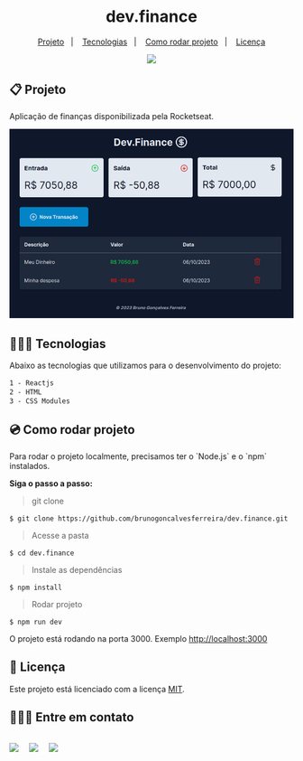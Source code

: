   <h1 align="center">dev.finance</h1>

  <p align="center">
    <a href="#project">Projeto</a>&nbsp;&nbsp;&nbsp;|&nbsp;&nbsp;&nbsp;
    <a href="#tech">Tecnologias</a>&nbsp;&nbsp;&nbsp;|&nbsp;&nbsp;&nbsp;
    <a href="#runproject">Como rodar projeto</a>&nbsp;&nbsp;&nbsp;|&nbsp;&nbsp;&nbsp;
    <a href="#license">Licença</a>
  </p>

  <p align="center">
    <img src="https://img.shields.io/static/v1?label=license&message=MIT&color=49AA26&labelColor=000000" />
  </p>

  <h2 id="project">📋 Projeto</h2>
  <p>
    Aplicação de finanças disponibilizada pela Rocketseat.
  </p>

  <img
    src="./.github/preview.png">

  <h2 id="tech">👨🏻‍💻 Tecnologias</h2>
  <p>
    Abaixo as tecnologias que utilizamos para o desenvolvimento do projeto:

    1 - Reactjs
    2 - HTML
    3 - CSS Modules
  </p>

  <h2 id="runproject">💿 Como rodar projeto</h2>
  <p>Para rodar o projeto localmente, precisamos ter o `Node.js` e o `npm` instalados.</p>

  <Strong>Siga o passo a passo:</Strong>

  > git clone

  ```
  $ git clone https://github.com/brunogoncalvesferreira/dev.finance.git
  ```

  > Acesse a pasta

  ```
  $ cd dev.finance
  ```

  > Instale as dependências

  ```
  $ npm install
  ```

  > Rodar projeto

  ```
  $ npm run dev
  ```
  <p>O projeto está rodando na porta 3000. Exemplo <a href='http://localhost:3000'>http://localhost:3000</a></p>

  <h2 id="license">📝 Licença</h2>
  
  Este projeto está licenciado com a licença [MIT](https://github.com/brunogoncalvesferreira/treine.me/blob/main/LICENSE).

  <h2>🙋🏻‍♂️ Entre em contato<h2>
  <div style="display: flex;">
  <a href="https://www.linkedin.com/in/bruno-goncalves-ferreira/" target="_blank"><img src="https://img.shields.io/badge/-LinkedIn-%230077B5?style=for-the-badge&logo=linkedin&logoColor=white" style="margin-right: 2vw" target="_blank"></a>
  <a href="mailto:brunogoncalveferreira@outlook.com"><img src="https://img.shields.io/badge/-Outlook-%23333?style=for-the-badge&logo=outlook&logoColor=blue" style="margin-right: 2vw" target="_blank"></a> 
  <a href="https://www.instagram.com/brunogonferreira/" target="_blank"><img src="https://img.shields.io/badge/-Instagram-%23E4405F?style=for-the-badge&logo=instagram&logoColor=white" target="_blank"></a>
</div>